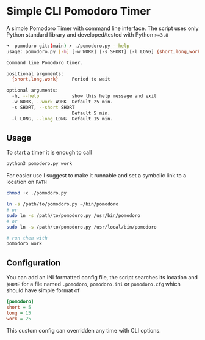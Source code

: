 # Simple CLI Pomodoro Timer

A simple Pomodoro Timer with command line interface. The script uses only
Python standard library and developed/tested with Python `>=3.8`

```bash
➜  pomodoro git:(main) ✗ ./pomodoro.py --help
usage: pomodoro.py [-h] [-w WORK] [-s SHORT] [-l LONG] {short,long,work}

Command line Pomodoro timer.

positional arguments:
  {short,long,work}     Period to wait

optional arguments:
  -h, --help            show this help message and exit
  -w WORK, --work WORK  Default 25 min.
  -s SHORT, --short SHORT
                        Default 5 min.
  -l LONG, --long LONG  Default 15 min.
```

## Usage

To start a timer it is enough to call

```bash
python3 pomodoro.py work
```

For easier use I suggest to make it runnable and set a symbolic link to a
location on `PATH`

```bash
chmod +x ./pomodoro.py

ln -s /path/to/pomodoro.py ~/bin/pomodoro
# or
sudo ln -s /path/to/pomodoro.py /usr/bin/pomodoro
# or
sudo ln -s /path/to/pomodoro.py /usr/local/bin/pomodoro

# run then with
pomodoro work
```

## Configuration

You can add an INI formatted config file, the script searches its location and `$HOME` for a
file named `.pomodoro`, `pomodoro.ini` or `pomodoro.cfg` which should have simple format of

```ini
[pomodoro]
short = 5
long = 15
work = 25
```

This custom config can overridden any time with CLI options.